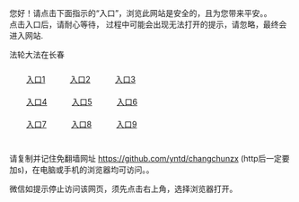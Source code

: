 您好！请点击下面指示的“入口”，浏览此网站是安全的，且为您带来平安。。 <br/>
点击入口后，请耐心等待， 过程中可能会出现无法打开的提示，请忽略，最终会进入网站. </br>

法轮大法在长春<br/>
<div style="padding:10px"><a style="margin:20px" target="_blank" href="https://d3hc55hffk80ef.cloudfront.net/2Qpsp?oikubwmw" id="ccLink1" rel="nofollow">入口1</a> <a target="_blank" style="margin:20px" href="https://d2m963qjxctts5.cloudfront.net/2Qpsp?bckrbniy" id="ccLink2" rel="nofollow">入口2</a> <a style="margin:20px" target="_blank" href="https://d30t01mbn0ajdw.cloudfront.net/2Qpsp?kaqhlych" id="ccLink3" rel="nofollow">入口3</a></div>

<div style="padding:10px" ><a style="margin:20px" target="_blank" href="https://d3hc55hffk80ef.cloudfront.net/2Qpsp?oikubwmw" id="ccLink4" rel="nofollow">入口4</a> <a style="margin:20px" href="https://d2m963qjxctts5.cloudfront.net/2Qpsp?bckrbniy" target="_blank" id="ccLink5" rel="nofollow">入口5</a> <a style="margin:20px" href="https://d30t01mbn0ajdw.cloudfront.net/2Qpsp?kaqhlych" target="_blank" id="ccLink6" rel="nofollow">入口6</a></div>

<div style="padding:10px"><a style="margin:20px" target="_blank" href="https://d3hc55hffk80ef.cloudfront.net/2Qpsp?oikubwmw" id="ccLink7" rel="nofollow">入口7</a> <a style="margin:20px" href="https://d2m963qjxctts5.cloudfront.net/2Qpsp?bckrbniy" target="_blank" id="ccLink8" rel="nofollow">入口8</a> <a style="margin:20px" target="_blank" href="https://d30t01mbn0ajdw.cloudfront.net/2Qpsp?kaqhlych" id="ccLink9" rel="nofollow">入口9</a></div>

<br/>



请复制并记住免翻墙网址 https://github.com/yntd/changchunzx (http后一定要加s)，在电脑或手机的浏览器均可访问。。<br/>

微信如提示停止访问该网页，须先点击右上角，选择浏览器打开。
